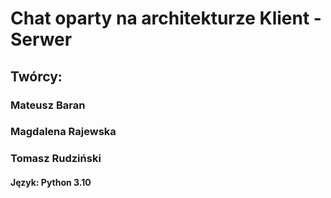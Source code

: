 # Chat oparty na architekturze Klient - Serwer
## Twórcy:
### Mateusz Baran
### Magdalena Rajewska
### Tomasz Rudziński
#### Język: Python 3.10